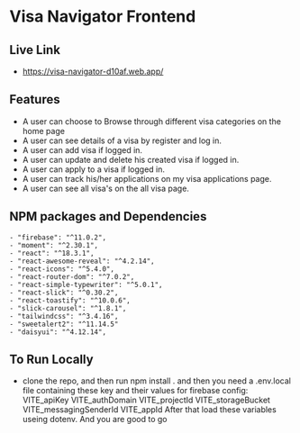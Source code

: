 # Visa Navigator Frontend

## Live Link

- https://visa-navigator-d10af.web.app/

## Features

- A user can choose to Browse through different visa categories on the home page
- A user can see details of a visa by register and log in.
- A user can add visa if logged in.
- A user can update and delete his created visa if logged in.
- A user can apply to a visa if logged in.
- A user can track his/her applications on my visa applications page.
- A user can see all visa's on the all visa page.


## NPM packages and Dependencies
    - "firebase": "^11.0.2",
    - "moment": "^2.30.1",
    - "react": "^18.3.1",
    - "react-awesome-reveal": "^4.2.14",
    - "react-icons": "^5.4.0",
    - "react-router-dom": "^7.0.2",
    - "react-simple-typewriter": "^5.0.1",
    - "react-slick": "^0.30.2",
    - "react-toastify": "^10.0.6",
    - "slick-carousel": "^1.8.1",
    - "tailwindcss": "^3.4.16",
    - "sweetalert2": "^11.14.5"
    - "daisyui": "^4.12.14",


## To Run Locally
- clone the repo, and then run npm install . and then you need a .env.local file containing these key and their values for firebase config:
VITE_apiKey
VITE_authDomain
VITE_projectId
VITE_storageBucket
VITE_messagingSenderId
VITE_appId
After that load these variables useing dotenv. And you are good to go
